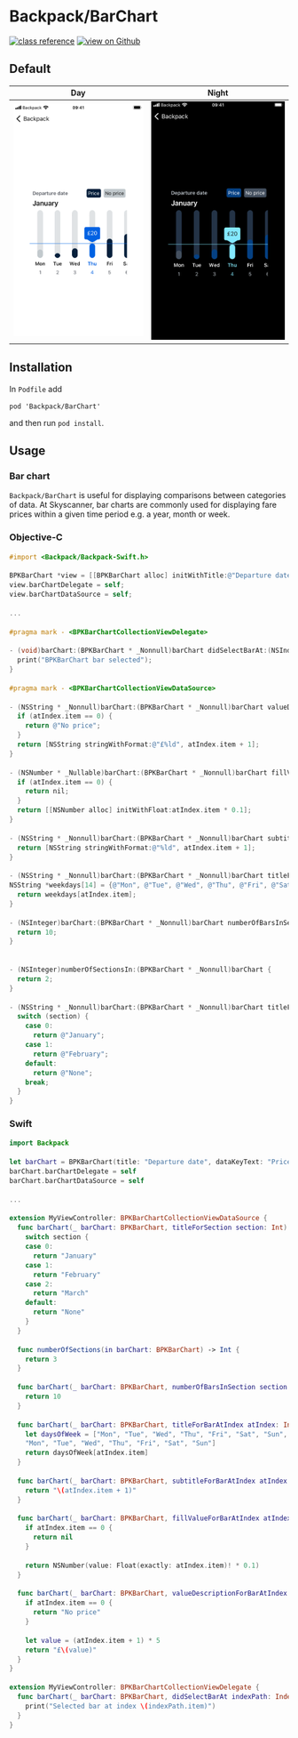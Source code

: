 # Backpack/BarChart

[![class reference](https://img.shields.io/badge/Class%20reference-iOS-blue)](https://backpack.github.io/ios/versions/latest/uikit/Classes/BPKBarChart.html)
[![view on Github](https://img.shields.io/badge/Source%20code-GitHub-lightgrey)](https://github.com/Skyscanner/backpack-ios/tree/main/Backpack/BarChart)

## Default

| Day | Night |
| --- | --- | 
| ![iPhone 8 simulator](https://raw.githubusercontent.com/Skyscanner/backpack-ios/main/screenshots/iPhone%208-bar-chart___default_lm.png)| ![iPhone 8 simulator - dark mode](https://raw.githubusercontent.com/Skyscanner/backpack-ios/main/screenshots/iPhone%208-bar-chart___default_dm.png) |

## Installation

In `Podfile` add

```
pod 'Backpack/BarChart'
```

and then run `pod install`.

## Usage

### Bar chart

`Backpack/BarChart` is useful for displaying comparisons between categories of data. At Skyscanner, bar charts are commonly used for displaying fare prices within a given time period e.g. a year, month or week.

### Objective-C

```objective-c
#import <Backpack/Backpack-Swift.h>

BPKBarChart *view = [[BPKBarChart alloc] initWithTitle:@"Departure date" dataKeyText:@"Price" noDataKeyText:@"No price"];
view.barChartDelegate = self;
view.barChartDataSource = self;

...

#pragma mark - <BPKBarChartCollectionViewDelegate>

- (void)barChart:(BPKBarChart * _Nonnull)barChart didSelectBarAt:(NSIndexPath * _Nonnull)indexPath {
  print("BPKBarChart bar selected");
}

#pragma mark - <BPKBarChartCollectionViewDataSource>

- (NSString * _Nonnull)barChart:(BPKBarChart * _Nonnull)barChart valueDescriptionForBarAtIndex:(NSIndexPath * _Nonnull)atIndex {
  if (atIndex.item == 0) {
    return @"No price";
  }
  return [NSString stringWithFormat:@"£%ld", atIndex.item + 1];
}

- (NSNumber * _Nullable)barChart:(BPKBarChart * _Nonnull)barChart fillValueForBarAtIndex:(NSIndexPath * _Nonnull)atIndex {
  if (atIndex.item == 0) {
    return nil;
  }
  return [[NSNumber alloc] initWithFloat:atIndex.item * 0.1];
}

- (NSString * _Nonnull)barChart:(BPKBarChart * _Nonnull)barChart subtitleForBarAtIndex:(NSIndexPath * _Nonnull)atIndex {
  return [NSString stringWithFormat:@"%ld", atIndex.item + 1];
}

- (NSString * _Nonnull)barChart:(BPKBarChart * _Nonnull)barChart titleForBarAtIndex:(NSIndexPath * _Nonnull)atIndex {
NSString *weekdays[14] = {@"Mon", @"Tue", @"Wed", @"Thu", @"Fri", @"Sat", @"Sun", @"Mon", @"Tue", @"Wed", @"Thu", @"Fri", @"Sat", @"Sun"};
  return weekdays[atIndex.item];
}

- (NSInteger)barChart:(BPKBarChart * _Nonnull)barChart numberOfBarsInSection:(NSInteger)section {
  return 10;
}


- (NSInteger)numberOfSectionsIn:(BPKBarChart * _Nonnull)barChart {
  return 2;
}

- (NSString * _Nonnull)barChart:(BPKBarChart * _Nonnull)barChart titleForSection:(NSInteger)section {
  switch (section) {
    case 0:
      return @"January";
    case 1:
      return @"February";
    default:
      return @"None";
    break;
  }
}
```


### Swift

```swift
import Backpack

let barChart = BPKBarChart(title: "Departure date", dataKeyText: "Price", noDataKeyText: "No price")
barChart.barChartDelegate = self
barChart.barChartDataSource = self

...

extension MyViewController: BPKBarChartCollectionViewDataSource {
  func barChart(_ barChart: BPKBarChart, titleForSection section: Int) -> String {
    switch section {
    case 0:
      return "January"
    case 1:
      return "February"
    case 2:
      return "March"
    default:
      return "None"
    }
  }

  func numberOfSections(in barChart: BPKBarChart) -> Int {
    return 3
  }

  func barChart(_ barChart: BPKBarChart, numberOfBarsInSection section: Int) -> Int {
    return 10
  }

  func barChart(_ barChart: BPKBarChart, titleForBarAtIndex atIndex: IndexPath) -> String {
    let daysOfWeek = ["Mon", "Tue", "Wed", "Thu", "Fri", "Sat", "Sun",
    "Mon", "Tue", "Wed", "Thu", "Fri", "Sat", "Sun"]
    return daysOfWeek[atIndex.item]
  }

  func barChart(_ barChart: BPKBarChart, subtitleForBarAtIndex atIndex: IndexPath) -> String {
    return "\(atIndex.item + 1)"
  }

  func barChart(_ barChart: BPKBarChart, fillValueForBarAtIndex atIndex: IndexPath) -> NSNumber? {
    if atIndex.item == 0 {
      return nil
    }

    return NSNumber(value: Float(exactly: atIndex.item)! * 0.1)
  }

  func barChart(_ barChart: BPKBarChart, valueDescriptionForBarAtIndex atIndex: IndexPath) -> String {
    if atIndex.item == 0 {
      return "No price"
    }

    let value = (atIndex.item + 1) * 5
    return "£\(value)"
  }
}

extension MyViewController: BPKBarChartCollectionViewDelegate {
  func barChart(_ barChart: BPKBarChart, didSelectBarAt indexPath: IndexPath) {
    print("Selected bar at index \(indexPath.item)")
  }
}
```

